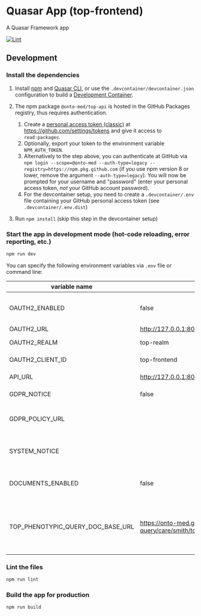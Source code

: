 # Quasar App (top-frontend)

A Quasar Framework app

[![Lint](https://github.com/Onto-Med/top-frontend/actions/workflows/lint.yml/badge.svg)](https://github.com/Onto-Med/top-frontend/actions/workflows/lint.yml)

## Development

### Install the dependencies

1. Install [npm](https://www.npmjs.com/package/npm) and [Quasar CLI](https://quasar.dev/start/quasar-cli/),
   or use the `.devcontainer/devcontainer.json` configuration to build a [Development Container](https://containers.dev/).

2. The npm package `@onto-med/top-api` is hosted in the GitHub Packages registry, thus requires authentication.

   1. Create a [personal access token (classic)](https://docs.github.com/en/authentication/keeping-your-account-and-data-secure/managing-your-personal-access-tokens#creating-a-personal-access-token-classic) at <https://github.com/settings/tokens> and give it access to `read:packages`.
   2. Optionally, export your token to the environment variable `NPM_AUTH_TOKEN`.
   3. Alternatively to the step above, you can authenticate at GitHub via `npm login --scope=@onto-med --auth-type=legacy --registry=https://npm.pkg.github.com`
      (if you use npm version 8 or lower, remove the argument `--auth-type=legacy`).
      You will now be prompted for your username and "password" (enter your personal access token, _not_ your GitHub account password).
   4. For the devcontainer setup, you need to create a `.devcontainer/.env` file containing your GitHub personal access token (see `.devcontainer/.env.dist`)

3. Run `npm install` (skip this step in the devcontainer setup)

### Start the app in development mode (hot-code reloading, error reporting, etc.)

```bash
npm run dev
```

You can specify the following environment variables via `.env` file or command line:

| variable name                     | default value                                                                                  | description                                                                      |
| --------------------------------- | ---------------------------------------------------------------------------------------------- | -------------------------------------------------------------------------------- |
| OAUTH2_ENABLED                    | false                                                                                          | Enable or disable authentication via Keycloak                                    |
| OAUTH2_URL                        | http://127.0.0.1:8081/                                                                         | Keycloak URL                                                                     |
| OAUTH2_REALM                      | top-realm                                                                                      | Keycloak realm name                                                              |
| OAUTH2_CLIENT_ID                  | top-frontend                                                                                   | Keycloak client id                                                               |
| API_URL                           | http://127.0.0.1:8080                                                                          | URL of top-backend                                                               |
| GDPR_NOTICE                       | false                                                                                          | Show GDPR notice                                                                 |
| GDPR_POLICY_URL                   |                                                                                                | Policy URL that is linked from the GDPR notice                                   |
| SYSTEM_NOTICE                     |                                                                                                | Text that should be displayed as system notice                                   |
| DOCUMENTS_ENABLED                 | false                                                                                          | Enable or disable document search                                                |
| TOP_PHENOTYPIC_QUERY_DOC_BASE_URL | https://onto-med.github.io/top-phenotypic-query/care/smith/top/top_phenotypic_query/c2reasoner | This URL is used to generate deep links to functions and constants documentation |

### Lint the files

```bash
npm run lint
```

### Build the app for production

```bash
npm run build
```
